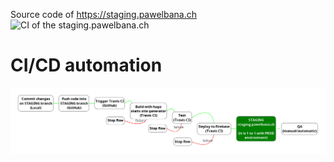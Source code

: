 Source code of https://staging.pawelbana.ch ![CI of the staging.pawelbana.ch](https://github.com/pawlobanano/pawelbana.ch/workflows/CI%20of%20the%20staging.pawelbana.ch/badge.svg?branch=STAGING)

# CI/CD automation
![Automation flow graph](automation-flow-graph-ci-cdel-cdep-on-staging-pawelbana-ch.png "Continous -Integration, -Delivery, -Deployment on www.staging.pawelbana.ch")
